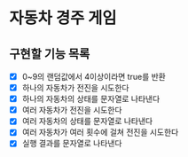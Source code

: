# 자동차 경주 게임

## 구현할 기능 목록

- [X] 0~9의 랜덤값에서 4이상이라면 true를 반환
- [X] 하나의 자동차가 전진을 시도한다
- [X] 하나의 자동차의 상태를 문자열로 나타낸다
- [X] 여러 자동차가 전진을 시도한다
- [X] 여러 자동차의 상태를 문자열로 나타낸다
- [X] 여러 자동차가 여러 횟수에 걸쳐 전진을 시도한다
- [X] 실행 결과를 문자열로 나타낸다
